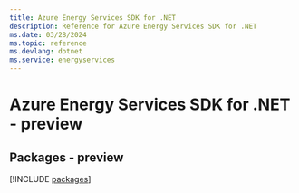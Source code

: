 ```yaml
---
title: Azure Energy Services SDK for .NET
description: Reference for Azure Energy Services SDK for .NET
ms.date: 03/28/2024
ms.topic: reference
ms.devlang: dotnet
ms.service: energyservices
---
```

# Azure Energy Services SDK for .NET - preview
## Packages - preview
[!INCLUDE [packages](energy-services-index.md)]